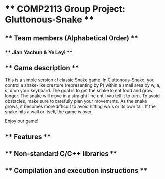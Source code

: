 # ** COMP2113 Group Project: Gluttonous-Snake **
## ** Team members (Alphabetical Order) **
### ** Jian Yachun & Ye Leyi **
## ** Game description **
This is a simple version of classic Snake game. In Gluttonous-Snake, you control a snake-like creature (representing by P) within a small area by w, a, s, d on your keyboard. The goal is to get the snake to eat food and grow longer. The snake will move in a straight line until you tell it to turn. To avoid obstacles, make sure to carefully plan your movements. 
As the snake grows, it becomes more difficult to avoid hitting walls or its own tail. If the snake hits a wall or itself, the game is over.

Enjoy our game!
## ** Features **



## ** Non-standard C/C++ libraries **



## ** Compilation and execution instructions **




